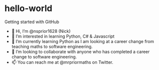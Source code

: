 # hello-world
Getting started with GitHub

- 👋 Hi, I’m @nsprior1628 (Nick)
- 👀 I’m interested in learning Python, C# & Javascript
- 🌱 I’m currently learning Python as I am looking at a career change from teaching maths to software engineering.
- 💞️ I’m looking to collaborate with anyone who has completed a career change to software engineering.
- 📫 You can reach me at @mrpriormaths on Twitter.
